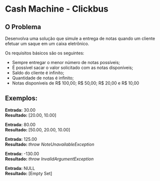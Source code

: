 Cash Machine - Clickbus
============

O Problema
----------
Desenvolva uma solução que simule a entrega de notas quando um cliente efetuar um saque em um caixa eletrônico. 

Os requisitos básicos são os seguintes:

* Sempre entregar o menor número de notas possíveis;
* É possível sacar o valor solicitado com as notas disponíveis;
* Saldo do cliente é infinito;
* Quantidade de notas é infinito;
* Notas disponíveis de R$ 100,00; R$ 50,00; R$ 20,00 e R$ 10,00

Exemplos:
---------
 
**Entrada:** 30.00  
**Resultado:** [20.00, 10.00]


**Entrada:** 80.00  
**Resultado:** [50.00, 20.00, 10.00]


**Entrada:** 125.00  
**Resultado:** *throw NoteUnavailableException*


**Entrada:** -130.00   
**Resultado:** *throw InvalidArgumentException*


**Entrada:** NULL  
**Resultado:** [Empty Set]
